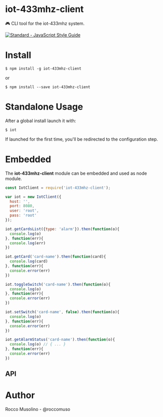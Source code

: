 # iot-433mhz-client
:video_game: CLI tool for the iot-433mhz system.


[![Standard - JavaScript Style Guide](https://cdn.rawgit.com/feross/standard/master/badge.svg)](https://github.com/feross/standard)

# Install

    $ npm install -g iot-433mhz-client

or

    $ npm install --save iot-433mhz-client

# Standalone Usage

After a global install launch it with:

    $ iot

If launched for the first time, you'll be redirected to the configuration step.



# Embedded

The **iot-433mhz-client** module can be embedded and used as node module.

```JavaScript
const IotClient = require('iot-433mhz-client');

var iot = new IotClient({
  host: '',
  port: 8080,
  user: 'root',
  pass: 'root'
});

iot.getCardsList({type: 'alarm'}).then(function(o){
  console.log(o)
}, function(err){
  console.log(err)
})

iot.getCard('card-name').then(function(card){
  console.log(card)
}, function(err){
  console.error(err)
})

iot.toggleSwitch('card-name').then(function(o){
  console.log(o)
}, function(err){
  console.error(err)
})

iot.setSwitch('card-name', false).then(function(o){
  console.log(o)
}, function(err){
  console.error(err)
})

iot.getAlarmStatus('card-name').then(function(o){
  console.log(o) // { ... }
}, function(err){
  console.error(err)
})

```

## API




# Author

Rocco Musolino - @roccomuso
